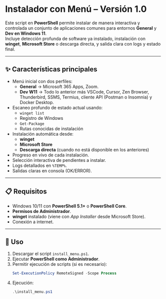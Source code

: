 # Instalador con Menú – Versión 1.0

Este script en **PowerShell** permite instalar de manera interactiva y controlada un conjunto de aplicaciones comunes para entornos **General** y **Dev en Windows 11**.  
Incluye detección profunda de software ya instalado, instalación con **winget**, **Microsoft Store** o descarga directa, y salida clara con logs y estado final.

---

## ✨ Características principales

- Menú inicial con dos perfiles:
  - **General** → Microsoft 365 Apps, Zoom.
  - **Dev W11** → Todo lo anterior más VSCode, Cursor, Zen Browser, Thunderbird, SSMS, Termius, cliente API (Postman o Insomnia) y Docker Desktop.
- Escaneo profundo de estado actual usando:
  - `winget list`
  - Registro de Windows
  - `Get-Package`
  - Rutas conocidas de instalación
- Instalación automática desde:
  - **winget**
  - **Microsoft Store**
  - **Descarga directa** (cuando no está disponible en los anteriores)
- Progreso en vivo de cada instalación.
- Selección interactiva de pendientes a instalar.
- Logs detallados en `%TEMP%`.
- Salidas claras en consola (OK/ERROR).

---

## 📋 Requisitos

- Windows 10/11 con **PowerShell 5.1+** o **PowerShell Core**.
- **Permisos de Administrador**.
- **winget** instalado (viene con *App Installer* desde Microsoft Store).
- Conexión a internet.

---

## 🚀 Uso

1. Descargar el script `install_menu.ps1`.
2. Ejecutar **PowerShell como Administrador**.
3. Permitir ejecución de scripts (si es necesario):
   ```powershell
   Set-ExecutionPolicy RemoteSigned -Scope Process
4. Ejecución:
   ```powershell
   .\install_menu.ps1
